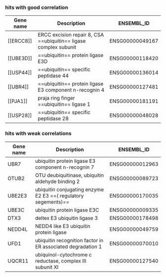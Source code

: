 
### hits with good correlation
| Gene name | Description                                                      | ENSEMBL_ID      |
| --------- | ---------------------------------------------------------------- | --------------- |
| [[ERCC8]] | ERCC excision repair 8, CSA ==ubiquitin== ligase complex subunit | ENSG00000049167 |
| [[UBE3D]] | ==ubiquitin== protein ligase E3D                                 | ENSG00000118420 |
| [[USP44]] | ==ubiquitin== specific peptidase 44                              | ENSG00000136014 |
| [[UBR4]]  | ==ubiquitin== protein ligase E3 component n-recognin 4           | ENSG00000127481 |
| [[PJA1]]  | praja ring finger ==ubiquitin== ligase 1                         | ENSG00000181191 |
| [[USP28]] | ==ubiquitin== specific peptidase 28                              | ENSG00000048028 |

### hits with weak correlations

| Gene name | Description                                                    | ENSEMBL_ID      |
| --------- | -------------------------------------------------------------- | --------------- |
| UBR7      | ubiquitin protein ligase E3 component n-recognin 7             | ENSG00000012963 |
| OTUB2     | OTU deubiquitinase, ubiquitin aldehyde binding 2               | ENSG00000089723 |
| UBE2E3    | ubiquitin conjugating enzyme E2 E3 ==( regulatory segements)== | ENSG00000170035 |
| UBE3C     | ubiquitin protein ligase E3C                                   | ENSG00000009335 |
| DTX3      | deltex E3 ubiquitin ligase 3                                   | ENSG00000178498 |
| NEDD4L    | NEDD4 like E3 ubiquitin protein ligase                         | ENSG00000049759 |
| UFD1      | ubiquitin recognition factor in ER associated degradation 1    | ENSG00000070010 |
| UQCR11    | ubiquinol-cytochrome c reductase, complex III subunit XI       | ENSG00000127540 |

